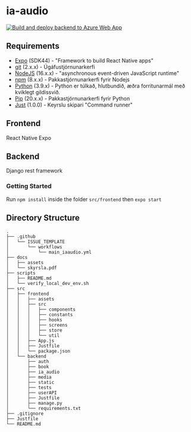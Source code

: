 # ia-audio

[![Build and deploy backend to Azure Web App](https://github.com/tomasdanjonsson/ia-audio/actions/workflows/main_iaaudio.yml/badge.svg?branch=main)](https://github.com/tomasdanjonsson/ia-audio/actions/workflows/main_iaaudio.yml)

## Requirements

- [Expo](https://expo.dev/) (SDK44) - "Framework to build React Native apps"
- [git](https://git-scm.com/) (2.x.x) - Úgáfustjórnunarkerfi
- [NodeJS](https://nodejs.org/en/) (16.x.x) - "asynchronous event-driven JavaScript runtime"
- [npm](https://www.npmjs.com/) (8.x.x) - Pakkastjórnunarkerfi fyrir Nodejs
- [Python](https://www.python.org/) (3.9.x) - Python er túlkað, hlutbundið, æðra forritunarmál með kviklegt gildissvið.
- [Pip](https://pypi.org/project/pip/) (20.x.x) - Pakkastjórnunarkerfi fyrir Python
- [Just](https://github.com/casey/just) (1.0.0) - Keyrslu skipari "Command runner"

## Frontend

React Native Expo

## Backend

Django rest framework

### Getting Started

Run `npm install` inside the folder `src/frontend` then `expo start`

## Directory Structure

```text
.
├── .github
│   └── ISSUE_TEMPLATE
│       └── workflows
│           └── main_iaaudio.yml
├── docs
│   ├── assets
│   └── skyrsla.pdf
├── scripts
│   ├── README.md
│   └── verify_local_dev_env.sh
├── src
│   ├── frontend
│   │   ├── assets
│   │   ├── src
│   │   │   ├── components
│   │   │   ├── constants
│   │   │   ├── hooks
│   │   │   ├── screens
│   │   │   ├── store
│   │   │   └── util
│   │   ├── App.js
│   │   ├── Justfile
│   │   └── package.json
│   └── backend
│       ├── auth
│       ├── book
│       ├── ia_audio
│       ├── media
│       ├── static
│       ├── tests
│       ├── userAPI
│       ├── Justfile
│       ├── manage.py
│       └── requirements.txt
├── .gitignore
├── Justfile
└── README.md
```
